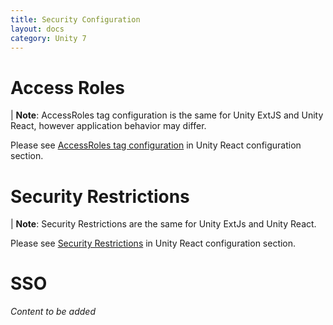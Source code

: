 ```yaml
---
title: Security Configuration
layout: docs
category: Unity 7
---
```

# Access Roles

| **Note**: AccessRoles tag configuration is the same for Unity ExtJS and Unity React, however application behavior may differ. 

Please see [AccessRoles tag configuration](../../unity-react/configuration/tags-list/access-roles-tag.md) in Unity React configuration section.

# Security Restrictions

| **Note**: Security Restrictions are the same for Unity ExtJs and Unity React.  

Please see [Security Restrictions](../../unity-react/configuration/security.md#security-restrictions) in Unity React configuration section.

# SSO

*Content to be added*
